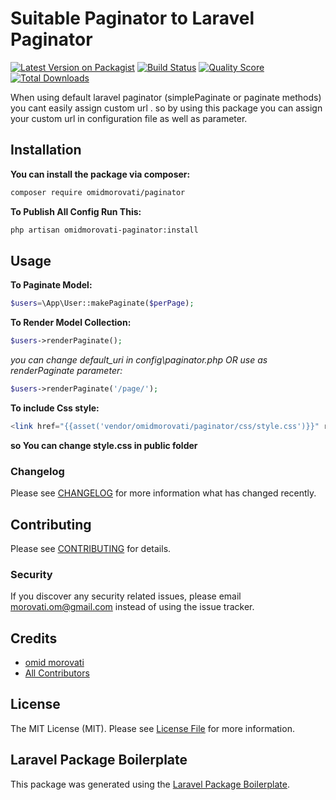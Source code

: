# Suitable Paginator to Laravel Paginator

[![Latest Version on Packagist](https://img.shields.io/packagist/v/omidmorovati/paginator.svg?style=flat-square)](https://packagist.org/packages/omidmorovati/paginator)
[![Build Status](https://img.shields.io/travis/omidmorovati/paginator/master.svg?style=flat-square)](https://travis-ci.org/omidmorovati/paginator)
[![Quality Score](https://img.shields.io/scrutinizer/g/omidmorovati/paginator.svg?style=flat-square)](https://scrutinizer-ci.com/g/omidmorovati/paginator)
[![Total Downloads](https://img.shields.io/packagist/dt/omidmorovati/paginator.svg?style=flat-square)](https://packagist.org/packages/omidmorovati/paginator)

When using default laravel paginator (simplePaginate or paginate methods) you cant easily 
assign custom url . so by using this package you can assign your custom url
in configuration file as well as parameter.
   
## Installation

**You can install the package via composer:**

```bash
composer require omidmorovati/paginator
```
**To Publish All Config Run This:**
```bash
php artisan omidmorovati-paginator:install
```

## Usage

**To Paginate Model:**
``` php
$users=\App\User::makePaginate($perPage);
```
**To Render Model Collection:**
``` php
$users->renderPaginate();
```
_you can change default_uri in config\paginator.php
OR 
use as renderPaginate parameter:_
``` php
$users->renderPaginate('/page/');
```

**To include Css style:**
``` php
<link href="{{asset('vendor/omidmorovati/paginator/css/style.css')}}" rel="stylesheet">
```

**so You can change style.css in public folder**


### Changelog

Please see [CHANGELOG](CHANGELOG.md) for more information what has changed recently.

## Contributing

Please see [CONTRIBUTING](CONTRIBUTING.md) for details.

### Security

If you discover any security related issues, please email morovati.om@gmail.com instead of using the issue tracker.

## Credits

- [omid morovati](https://github.com/omidmorovati)
- [All Contributors](../../contributors)

## License

The MIT License (MIT). Please see [License File](LICENSE.md) for more information.

## Laravel Package Boilerplate

This package was generated using the [Laravel Package Boilerplate](https://laravelpackageboilerplate.com).
